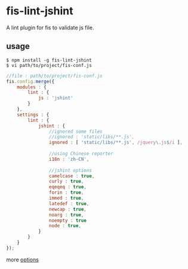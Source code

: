 # fis-lint-jshint

A lint plugin for fis to validate js file.

## usage

    $ npm install -g fis-lint-jshint
    $ vi path/to/project/fis-conf.js

```javascript
//file : path/to/project/fis-conf.js
fis.config.merge({
    modules : {
        lint : {
            js : 'jshint'
        }
    },
    settings : {
        lint : {
            jshint : {
                //ignored some files
                //ignored : 'static/libs/**.js',
                ignored : [ 'static/libs/**.js', /jquery\.js$/i ],
                
                //using Chinese reporter
                i18n : 'zh-CN',
                
                //jshint options
                camelcase : true,
                curly : true,
                eqeqeq : true,
                forin : true,
                immed : true,
                latedef : true,
                newcap : true,
                noarg : true,
                noempty : true
                node : true,
            }
        }
    }
});
```

more [options](http://jshint.com/docs/options/)
